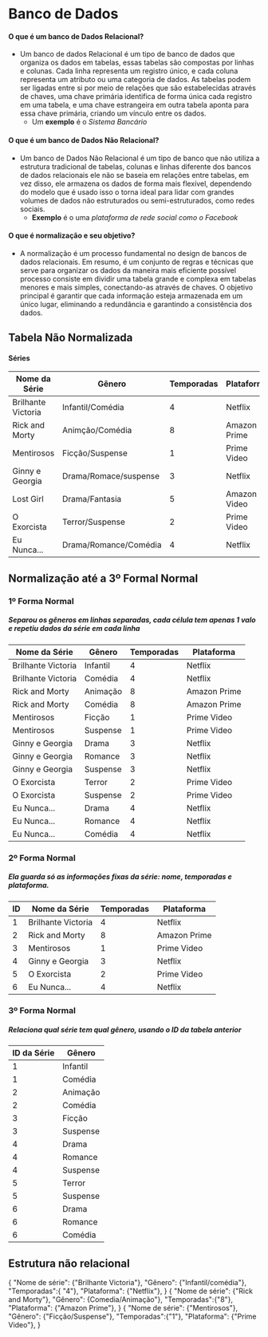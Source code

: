 # Banco de Dados
#### O que é um banco de Dados Relacional? 
  - Um banco de dados Relacional é um tipo de banco de dados que organiza os dados em tabelas, essas tabelas são compostas por linhas e colunas.
    Cada linha representa um registro único, e cada coluna representa um atributo ou uma categoria de dados. As tabelas podem ser ligadas entre si por meio de relações que são estabelecidas através de chaves, uma chave primária identifica de forma única cada registro em uma tabela, e uma chave estrangeira em outra tabela aponta para essa chave primária, criando um vínculo entre os dados.
      - Um **exemplo** é o *Sistema Bancário*

#### O que é um banco de Dados Não Relacional?
- Um banco de Dados Não Relacional é um tipo de banco que não utiliza a estrutura tradicional de tabelas, colunas e linhas diferente dos bancos de dados relacionais ele não se baseia em relações entre tabelas, em vez disso, ele armazena os dados de forma mais flexível, dependendo do modelo que é usado isso o torna ideal para lidar com grandes volumes de dados não estruturados ou semi-estruturados, como redes sociais.
  - **Exemplo** é o uma *plataforma de rede social como o Facebook*   
#### O que é normalização e seu objetivo?
  - A normalização é um processo fundamental no design de bancos de dados relacionais. Em resumo, é um conjunto de regras e técnicas que serve para organizar os dados da maneira mais eficiente possível processo consiste em dividir uma tabela grande e complexa em tabelas menores e mais simples, conectando-as através de chaves. O objetivo principal é garantir que cada informação esteja armazenada em um único lugar, eliminando a redundância e garantindo a consistência dos dados.

## Tabela Não Normalizada
#### Séries

| Nome da Série      |     Gênero          | Temporadas  |  Plataforma   |
|--------------------|---------------------|-------------|---------------|
| Brilhante Victoria |Infantil/Comédia     |      4      | Netflix       |
| Rick and Morty     |Animção/Comédia      |      8      | Amazon Prime  |
| Mentirosos         |Ficção/Suspense      |      1      | Prime Video   |
| Ginny e Georgia    |Drama/Romace/suspense|      3      | Netflix       |
| Lost Girl          |Drama/Fantasia       |      5      | Amazon Video  |
| O Exorcista        |Terror/Suspense      |      2      | Prime Video   |
| Eu Nunca...        |Drama/Romance/Comédia|      4      | Netflix       |

## Normalização até a 3º Formal Normal
### 1º Forma Normal
##### Separou os gêneros em linhas separadas, cada célula tem apenas 1 valo e repetiu dados da série em cada linha	
| Nome da Série      |      Gênero         | Temporadas  |  Plataforma   |
|--------------------|---------------------|-------------|---------------|
| Brilhante Victoria | Infantil            |      4      | Netflix       |
| Brilhante Victoria | Comédia             |      4      | Netflix       |
| Rick and Morty     | Animação            |      8      | Amazon Prime  |
| Rick and Morty     | Comédia             |      8      | Amazon Prime  |
| Mentirosos         | Ficção              |      1      | Prime Video   |
| Mentirosos         | Suspense            |      1      | Prime Video   |
| Ginny e Georgia    | Drama               |      3      | Netflix       |
| Ginny e Georgia    | Romance             |      3      | Netflix       |
| Ginny e Georgia    | Suspense            |      3      | Netflix       |
| O Exorcista        | Terror              |      2      | Prime Video   |
| O Exorcista        | Suspense            |      2      | Prime Video   |
| Eu Nunca...        | Drama               |      4      | Netflix       |
| Eu Nunca...        | Romance             |      4      | Netflix       |
| Eu Nunca...        | Comédia             |      4      | Netflix       |
### 2º Forma Normal
##### Ela guarda só as informações fixas da série: nome, temporadas e plataforma.
|ID|	Nome da Série    |Temporadas |	Plataforma  |
|--|-------------------|-----------|--------------|
| 1| Brilhante Victoria|	   4	   | Netflix      |
| 2| Rick and Morty    |	   8	   | Amazon Prime |
| 3| Mentirosos        | 	   1  	 | Prime Video  |
| 4| Ginny e Georgia   |	   3     | Netflix      |
| 5| O Exorcista       |	   2	   | Prime Video  |
| 6| Eu Nunca...       |	   4	   | Netflix      |
### 3º Forma Normal
##### Relaciona qual série tem qual gênero, usando o ID da tabela anterior
| ID da Série     | Gênero   |
| --------------- | -------- |
| 1               | Infantil |
| 1               | Comédia  |
| 2               | Animação |
| 2               | Comédia  |
| 3               | Ficção   |
| 3               | Suspense |
| 4               | Drama    |
| 4               | Romance  |
| 4               | Suspense |
| 5               | Terror   |
| 5               | Suspense |
| 6               | Drama    |
| 6               | Romance  |
| 6               | Comédia  |
## Estrutura não relacional
{ 
"Nome de série": {"Brilhante Victoria"},
"Gênero": {"Infantil/comédia"}, 
"Temporadas":{ "4"}, 
"Plataforma": {"Netflix"},
}
{ 
"Nome de série": {"Rick and Morty"},
"Gênero": {Comedia/Animação"}, 
"Temporadas":{"8"}, 
"Plataforma": {"Amazon Prime"},
}
{ 
"Nome de série": {"Mentirosos"},
"Gênero": {"Ficção/Suspense"}, 
"Temporadas":{"1"}, 
"Plataforma": {"Prime Video"},
}

